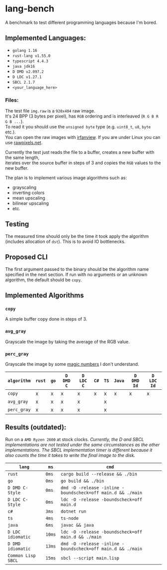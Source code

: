 # lang-bench
A benchmark to test different programming languages because I'm bored.

## Implemented Languages:
- `golang 1.16`
- `rust-lang v1.55.0`
- `typescript 4.4.3`
- `java jdk16`
- `D DMD v2.097.2`
- `D LDC v1.27.1`
- `SBCL 2.1.7`
- `<your_language_here>`

### Files:
The test file `img.raw` is a `920x404` raw image.  
It's 24 BPP (3 bytes per pixel), has `RGB` ordering and is interleaved (`R G B R G B ...`).  
To read it you should use the `unsigned byte` type (e.g. `uint8_t`, `u8`, `byte` etc.).  
You can open the raw images with [irfanview](https://www.irfanview.com/).
If you are under Linux you can use [rawpixels.net](https://rawpixels.net/).

Currently the test just reads the file to a buffer, creates a new buffer with the same length,  
iterates over the source buffer in steps of 3 and copies the `RGB` values to the new buffer.  

The plan is to implement various image algorithms such as:  
- grayscaling
- inverting colors
- mean upscaling
- bilinear upscaling
- etc.

## Testing
The measured time should only be the time it took apply the algorithm (includes allocation of `dst`).
This is to avoid IO bottlenecks.

## Proposed CLI
The first argument passed to the binary should be the algorithm name specified in the next section.
If run with no arguments or an unknown algorithm, the default should be `copy`.

## Implemented Algorithms
### `copy`
A simple buffer copy done in steps of 3.
### `avg_gray`
Grayscale the image by taking the average of the RGB value.
### `perc_gray`
Grayscale the image by some [magic numbers](https://en.wikipedia.org/wiki/Grayscale#Colorimetric_(perceptual_luminance-preserving)_conversion_to_grayscale) I don't understand.


| `algorithm` | `rust` | `go`   | `D DMD C` | `D LDC C` | `C#`   | `TS`   | `Java` |  `D DMD Id` | `D LDC Id` |
| ----------- | ------ | ------ | --------- | --------- | ------ | ------ | ------ | ----------- | ---------- |
| `copy`      |    x   |   x    |     x     |     x     |   x    |   x    |    x   |     x       |     x      |
| `avg_gray`  |    x   |   x    |     x     |     x     |        |   x    |        |             |            |
| `perc_gray` |    x   |   x    |     x     |     x     |        |   x    |        |             |            |

## Results (outdated):
Run on a `AMD Ryzen 2600` at stock clocks.
*Currently, the D and SBCL implementations are not tested under the same circumstances as the other implementations. The SBCL implementation timer is different because it also counts the time it takes to write the final image to the disk.*

| `lang`             | `ms`   | `cmd`                                                       |
|--------------------|--------|-------------------------------------------------------------|
| `rust`             | `0ms`  | `cargo build --release && ./bin`                            |
| `go`               | `0ms`  | `go build && ./bin`                                         |
| `D DMD C-Style`    | `0ms`  | `dmd -O -release -inline -boundscheck=off main.d && ./main` |
| `D LDC C-Style`    | `0ms`  | `ldc -O -release -boundscheck=off main.d`                   |
| `c#`               | `3ms`  | `dotnet run`                                                |
| `ts`               | `4ms`  | `ts-node`                                                   |
| `java`             | `6ms`  | `javac && java`                                             |
| `D LDC idiomatic`  | `10ms` | `ldc -O -release -boundscheck=off main.d && ./main`         |
| `D DMD idiomatic`  | `13ms` | `dmd -O -release -inline -boundscheck=off main.d && ./main` |
| `Common Lisp SBCL` | `15ms` | `sbcl --script main.lisp`                                   |

